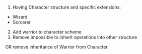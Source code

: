 1. Having Character structure and specific extensions:
- Wizard
- Sorcerer
2. Add warrior to character scheme
3. Remove impossible to inherit operations into other structure

OR remove inheritance of Warrior from Character